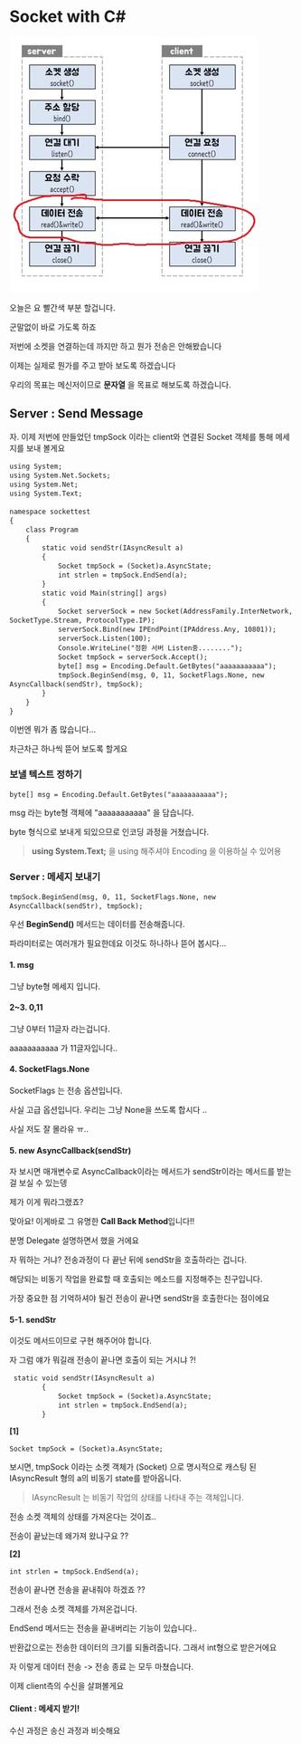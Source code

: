 # Socket with C#

![](./socket6.jpg)

오늘은 요 빨간색 부분 할겁니다.

군말없이 바로 가도록 하죠


저번에 소켓을 연결하는데 까지만 하고 뭔가 전송은 안해봤습니다 

이제는 실제로 뭔가를 주고 받아 보도록 하겠습니다

우리의 목표는 메신저이므로 **문자열** 을 목표로 해보도록 하겠습니다.

## Server : Send Message

자. 이제 저번에 만들었던 tmpSock 이라는 client와 연결된 Socket 객체를 통해 메세지를 보내 볼게요

~~~
using System;
using System.Net.Sockets;
using System.Net;
using System.Text;

namespace sockettest
{
    class Program
    {
        static void sendStr(IAsyncResult a)
        {
            Socket tmpSock = (Socket)a.AsyncState;
            int strlen = tmpSock.EndSend(a);
        }
        static void Main(string[] args)
        {
            Socket serverSock = new Socket(AddressFamily.InterNetwork, SocketType.Stream, ProtocolType.IP);
            serverSock.Bind(new IPEndPoint(IPAddress.Any, 10801));
            serverSock.Listen(100);
            Console.WriteLine("정환 서버 Listen중........");
            Socket tmpSock = serverSock.Accept();
            byte[] msg = Encoding.Default.GetBytes("aaaaaaaaaaa");
            tmpSock.BeginSend(msg, 0, 11, SocketFlags.None, new AsyncCallback(sendStr), tmpSock);
        }
    }
}
~~~

이번엔 뭐가 좀 많습니다...

차근차근 하나씩 뜯어 보도록 할게요

### 보낼 텍스트 정하기
~~~
byte[] msg = Encoding.Default.GetBytes("aaaaaaaaaaa");
~~~

msg 라는 byte형 객체에 "aaaaaaaaaaa" 을 담습니다.

byte 형식으로 보내게 되있으므로 인코딩 과정을 거쳤습니다.

> **using System.Text;** 을 using 해주셔야 Encoding 을 이용하실 수 있어용

### Server : 메세지 보내기

~~~
tmpSock.BeginSend(msg, 0, 11, SocketFlags.None, new AsyncCallback(sendStr), tmpSock);
~~~

우선 **BeginSend()** 메서드는 데이터를 전송해줍니다.

파라미터로는 여러개가 필요한데요 이것도 하나하나 뜯어 봅시다...


#### 1. msg

그냥 byte형 메세지 입니다. 

#### 2~3. 0,11

그냥 0부터 11글자 라는겁니다.

aaaaaaaaaaa 가 11글자입니다..


#### 4. SocketFlags.None

SocketFlags 는 전송 옵션입니다.

사실 고급 옵션입니다. 우리는 그냥 None을 쓰도록 합시다 ..

사실 저도 잘 몰라유 ㅠ..


#### 5. new AsyncCallback(sendStr)

자 보시면 매개변수로 AsyncCallback이라는 메서드가 sendStr이라는 메서드를 받는걸 보실 수 있는뎅

제가 이게 뭐라그랬죠?

맞아요! 이게바로 그 유명한 **Call Back Method**입니다!!

분명 Delegate 설명하면서 했을 거에요

자 뭐하는 거냐? 전송과정이 다 끝난 뒤에 sendStr을 호출하라는 겁니다.

해당되는 비동기 작업을 완료할 때 호출되는 메소드를 지정해주는 친구입니다.

가장 중요한 점 기억하셔야 될건 전송이 끝나면 sendStr을 호출한다는 점이에요


#### 5-1. sendStr

이것도 메서드이므로 구현 해주어야 합니다.

자 그럼 얘가 뭐길래 전송이 끝나면 호출이 되는 거시냐 ?!

~~~
 static void sendStr(IAsyncResult a)
        {
            Socket tmpSock = (Socket)a.AsyncState;
            int strlen = tmpSock.EndSend(a);
        }
~~~


**[1]**
~~~
Socket tmpSock = (Socket)a.AsyncState;
~~~
보시면, tmpSock 이라는 소켓 객체가 (Socket) 으로 명시적으로 캐스팅 된 IAsyncResult 형의 a의 비동기 state를 받아옵니다.
> IAsyncResult 는 비동기 작업의 상태를 나타내 주는 객체입니다.

전송 소켓 객체의 상태를 가져온다는 것이죠..

전송이 끝났는데 왜가져 왔냐구요 ??


**[2]**
~~~
int strlen = tmpSock.EndSend(a);
~~~

전송이 끝나면 전송을 끝내줘야 하겠죠 ??

그래서 전송 소켓 객체를 가져온겁니다.

EndSend 메서드는 전송을 끝내버리는 기능이 있습니다.. 

반환값으로는 전송한 데이터의 크기를 되돌려줍니다. 그래서 int형으로 받은거에요

자 이렇게 데이터 전송 -> 전송 종료 는 모두 마쳤습니다.

이제 client측의 수신을 살펴볼게요


#### Client : 메세지 받기!

수신 과정은 송신 과정과 비슷해요



